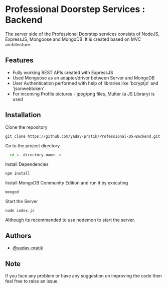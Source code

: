 
# Professional Doorstep Services : Backend

The server side of the Professional Doorstep services consists of NodeJS, ExpressJS, Mongoose and MongoDB. It is created based on MVC architecture. 

## Features

- Fully working REST APIs created with ExpressJS
- Used Mongoose as an adapter/driver between Server and MongoDB
- User Authentication performed with help of libraries like 'bcryptjs' and 'jsonwebtoken'
- For incoming Profile pictures - jpeg/png files, Multer (a JS Library) is used


## Installation

Clone the repository

```
git clone https://github.com/yadav-pratik/Professional-DS-Backend.git
```

Go to the project directory

```bash
  cd <--directory-name-->
```

Install Dependencies
```
npm install
```

Install MongoDB Community Edition and run it by executing
```
mongod
```

Start the Server
```
node index.js
```  

Although its recommended to use nodemon to start the server.
## Authors

- [@yadav-pratik](https://github.com/yadav-pratik)


## Note

If you face any problem or have any suggestion on improving the code then feel free to raise an issue.
